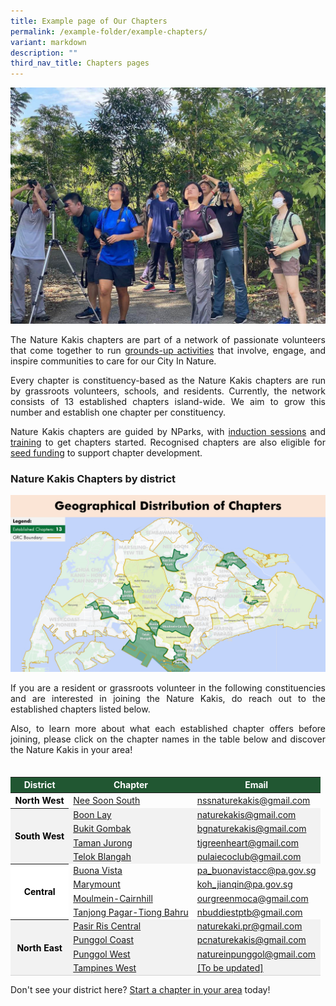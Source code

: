 ```yaml
---
title: Example page of Our Chapters
permalink: /example-folder/example-chapters/
variant: markdown
description: ""
third_nav_title: Chapters pages
---
```

<style>
th {
	background-color: #215732;
		color: white !important;
	}

th.districtodd {
	background-color: white;
	color: black !important;
	}

th.districteven {
	background-color: #f2f2f2;
	color: black !important;
	}

td.districteven {
	background-color: #f2f2f2;
	}
	
tr:hover{
	background-color: #7A9A0180;
	font-weight:600;
	}

tr:hover > td.districteven {
	background-color: #7A9A0120;
	}
	
tr:hover a {
		color: black !important;
	}
	
a[target="_blank"]:after {
	content:none;
	margin: 0 3px 0 5px;
	}

@media screen and (max-width: 400px) {
	table {
		font-size: 13px;
	}
}
</style>

<section>
	<img src="/images/BioD%20&amp;%20wildlife/BioDandWildlife__2__Resized.jpg">
	<p align="justify">The Nature Kakis chapters are part of a network of passionate volunteers that come together to run <a rel="noopener noreferrer" target="_blank" href="/join-our-activities/">grounds-up activities</a> that involve, engage, and inspire communities to care for our City In Nature.</p> 
	<p align="justify">Every chapter is constituency-based as the Nature Kakis chapters are run by grassroots volunteers, schools, and residents. Currently, the network consists of 13 established chapters island-wide. We aim to grow this number and establish one chapter per constituency.</p>
	<p align="justify">Nature Kakis chapters are guided by NParks, with <a rel="noopener noreferrer" target="_blank" href="">induction sessions</a> and <a rel="noopener noreferrer" target="_blank" href="">training</a> to get chapters started. Recognised chapters are also eligible for <a rel="noopener noreferrer" target="_blank" href="/seed-fund/about/">seed funding</a> to support chapter development.</p>
</section>

<h3>Nature Kakis Chapters by district</h3>
<img src="/images/Maps/nk%20map%20new.PNG">
<p align="justify">If you are a resident or grassroots volunteer in the following constituencies and are interested in joining the Nature Kakis, do reach out to the established chapters listed below.</p>
<p align="justify">Also, to learn more about what each established chapter offers before joining, please click on the chapter names in the table below and discover the Nature Kakis in your area!</p>
	
<table style="width:100%; height:auto; margin-left:auto; margin-right:auto; margin-top:35px">
	<thead>
		<tr>
			<th>District</th>
			<th>Chapter</th>
			<th>Email</th>
		</tr>
	</thead>
	<tbody>
		<tr>
			<th class="districtodd" rowspan="1">North West</th>
			<td><a rel="noopener noreferrer" target="_blank" href="/all/get-to-know-the-chapters/nee-soon-south/">Nee Soon South</a></td>
			<td><a href="mailto:nssnaturekakis@gmail.com">nssnaturekakis@gmail.com</a></td>
		</tr>
		<tr class="districteven">
			<th class="districteven" rowspan="4">South West</th>
			<td class="districteven"><a rel="noopener noreferrer" target="_blank" href="/all/get-to-know-the-chapters/boon-lay/">Boon Lay</a></td>
			<td class="districteven"><a href="mailto:naturekakis@gmail.com">naturekakis@gmail.com</a></td>
		</tr>
		<tr>
			<td class="districteven"><a rel="noopener noreferrer" target="_blank" href="/all/get-to-know-the-chapters/bukit-gombak/">Bukit Gombak</a></td>
			<td class="districteven"><a href="mailto:bgnaturekakis@gmail.com">bgnaturekakis@gmail.com</a></td>
		</tr>
		<tr>
			<td class="districteven"><a rel="noopener noreferrer" target="_blank" href="/all/get-to-know-the-chapters/taman-jurong/">Taman Jurong</a></td>
			<td class="districteven"><a href="mailto:tjgreenheart@gmail.com">tjgreenheart@gmail.com</a></td>
		</tr>
		<tr>
			<td class="districteven"><a rel="noopener noreferrer" target="_blank" href="/all/get-to-know-the-chapters/telok-blangah/">Telok Blangah</a></td>
			<td class="districteven"><a href="mailto:pulaiecoclub@gmail.com">pulaiecoclub@gmail.com</a></td>
		</tr>
		<tr>
			<th class="districtodd" rowspan="4">Central</th>
			<td><a rel="noopener noreferrer" target="_blank" href="/all/get-to-know-the-chapters/buona-vista/">Buona Vista</a></td>
			<td><a href="mailto:pa_buonavistacc@pa.gov.sg">pa_buonavistacc@pa.gov.sg</a></td>
		</tr>
		<tr>
			<td><a rel="noopener noreferrer" target="_blank" href="/all/get-to-know-the-chapters/marymount/">Marymount</a></td>
			<td><a href="mailto:koh_jianqin@pa.gov.sg">koh_jianqin@pa.gov.sg</a></td>
		</tr>
		<tr>
			<td><a rel="noopener noreferrer" target="_blank" href="/all/get-to-know-the-chapters/moulmein-cainhill/">Moulmein-Cairnhill</a></td>
			<td><a href="mailto:ourgreenmoca@gmail.com">ourgreenmoca@gmail.com</a></td>
		</tr>
		<tr>
			<td><a rel="noopener noreferrer" target="_blank" href="/all/get-to-know-the-chapters/tanjong-pagar-tiong-bahru/">Tanjong Pagar-Tiong Bahru</a></td>
			<td><a href="mailto:nbuddiestptb@gmail.com">nbuddiestptb@gmail.com</a></td>
		</tr>
		<tr>
			<th class="districteven" rowspan="4">North East</th>
			<td class="districteven"><a rel="noopener noreferrer" target="_blank" href="/all/get-to-know-the-chapters/pasir-ris-central/">Pasir Ris Central</a></td>
			<td class="districteven"><a href="mailto:naturekaki.pr@gmail.com">naturekaki.pr@gmail.com</a></td>
		</tr>
		<tr>
			<td class="districteven"><a rel="noopener noreferrer" target="_blank" href="/all/get-to-know-the-chapters/punggol-coast/">Punggol Coast</a></td>
			<td class="districteven"><a href="mailto:pcnaturekakis@gmail.com">pcnaturekakis@gmail.com</a></td>
		</tr>
		<tr>
			<td class="districteven"><a rel="noopener noreferrer" target="_blank" href="/all/get-to-know-the-chapters/punggol-west/">Punggol West</a></td>
			<td class="districteven"><a href="mailto:natureinpunggol@gmail.com">natureinpunggol@gmail.com</a></td>
		</tr>
		<tr style="border-bottom:solid 1px lightgrey">
			<td class="districteven"><a rel="noopener noreferrer" target="_blank" href="/all/get-to-know-the-chapters/tampines-west/">Tampines West</a></td>
			<td class="districteven"><a href="mailto:[To be updated]">[To be updated]</a></td>
		</tr>
	</tbody>
</table>

<p align="justify">Don't see your district here? <a rel="noopener noreferrer" target="_blank" href="/nature-kakis-network/chapters/starting-a-chapter/">Start a chapter in your area</a> today!</p>